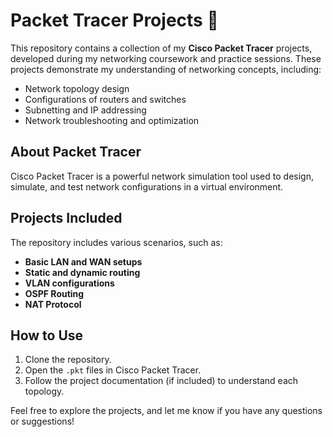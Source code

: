 
<body>
    <h1>Packet Tracer Projects 🚀</h1>
    <p>
        This repository contains a collection of my <strong>Cisco Packet Tracer</strong> projects, 
        developed during my networking coursework and practice sessions. These projects demonstrate my understanding of networking concepts, including:
    </p>
    <ul>
        <li>Network topology design</li>
        <li>Configurations of routers and switches</li>
        <li>Subnetting and IP addressing</li>
        <li>Network troubleshooting and optimization</li>
    </ul>
    <h2>About Packet Tracer</h2>
    <p>
        Cisco Packet Tracer is a powerful network simulation tool used to design, simulate, and test 
        network configurations in a virtual environment.
    </p>
    <h2>Projects Included</h2>
    <p>The repository includes various scenarios, such as:</p>
    <ul>
        <li><strong>Basic LAN and WAN setups</strong></li>
        <li><strong>Static and dynamic routing</strong></li>
        <li><strong>VLAN configurations</strong></li>
        <li><strong>OSPF Routing</strong></li>
      <li><strong>NAT Protocol</strong></li>
    </ul>
    <h2>How to Use</h2>
    <ol>
        <li>Clone the repository.</li>
        <li>Open the <code>.pkt</code> files in Cisco Packet Tracer.</li>
        <li>Follow the project documentation (if included) to understand each topology.</li>
    </ol>
    <p>Feel free to explore the projects, and let me know if you have any questions or suggestions!</p>
</body>
</html>

